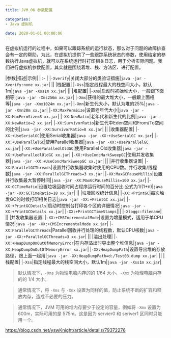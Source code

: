 ```yaml
---
title: JVM_06 参数配置

categories:
- Java 虚拟机

date: 2020-01-01 00:00:06
---
```

在虚拟机运行的过程中，如果可以跟踪系统的运行状态，那么对于问题的故障排查会有一定的帮助，为此，在虚拟机提供了一些跟踪系统状态的参数，使用给定的参数执行Java虚拟机，就可以在系统运行时打印相关日志，用于分析实际问题。我们进行虚拟机参数配置，其实就是围绕着堆、栈、方法区、进行配置。

|参数|描述|示例|
| :- |
|`-Xverify`|关闭大部分的类验证措施|`java -jar -Xverify:none xx.jar`|
||
|栈配置|
|`-Xss`|指定线程最大的栈空间大小，默认1m|`java -jar -Xss1m xx.jar`|
||
|堆配置|
|`-Xms`|启动时初始堆大小，一般跟下面相等|`java -jar -Xms256m xx.jar`|
|`-Xmx`|获得的最大堆大小，一般跟上面相等|`java -jar -Xmx1024m xx.jar`|
|`-Xmn`|新生代大小，默认为堆的25%|`java -jar -Xmn20m xx.jar`|
|`-XX:MaxPermSize`|设置老年代大小|`java -jar -XX:MaxPermSize=8 xx.jar`|
|`-XX:NewRatio`|老年代和新生代的比例|`java -jar -XX:NewRatio=2 xx.jar`|
|`-XX:SurvivorRatio`|新生代中Eden空间和From/To空间的比例|`java -jar -XX:SurvivorRatio=8 xx.jar`|
||
|收集器配置|
|`-XX:+UseSerialGC`|使用Serial收集器|`java -jar -XX:+UseSerialGC xx.jar`|
|`-XX:+UseParallelGC`|使用Parallel收集器|`java -jar -XX:+UseParallelGC xx.jar`|
|`-XX:+UseParalledlOldGC`|使用Parallel Old收集器|`java -jar -XX:+UseParalledlOldGC xx.jar`|
|`-XX:+UseConcMarkSweepGC`|使用并发收集器|`java -jar -XX:+UseConcMarkSweepGC xx.jar`|
||
|并行收集器设置|
|`-XX:ParallelGCThreads`|设置并行收集器收集时使用的CPU数。并行收集/线程数|`java -jar -XX:ParallelGCThreads=3 xx.jar`|
|`-XX:MaxGCPauseMillis`|设置并行收集最大暂停时间|`java -jar -XX:MaxGCPauseMillis=100 xx.jar`|
|`-XX:GCTimeRatio`|设置垃圾回收时间占程序运行时间的百分比.公式为1/(1+n)|`java -jar -XX:GCTimeRatio=18 xx.jar`|
||
|垃圾回收统计信息|
|`-XX:+PrintGC`|每次触发GC的时候打印相关日志|`java -jar -XX:+PrintGC xx.jar`|
|`-XX:+PrintGCDetails`|启动时控制台打印各个区的详细情况|`java -jar -XX:+PrintGCDetails xx.jar`|
|`-XX:+PrintGCTimeStamps`|||
|`-Xloggc:filename`|
||
|并发收集器设置|
|`-XX:+CMSIncrementalMode`|设置为增量模式，适用于单CPU情况|`java -jar -XX:+CMSIncrementalMode xx.jar`|
|`-XX:ParallelGCThreads`|Parallel回收并行处理的线程数，默认CPU核数|`java -jar -XX:+ParallelGCThreads=3 xx.jar`|
||
|溢出处理|
|`-XX:+HeapDumpOnOutOfMemoryError`|在内存溢出时导出整个堆信息|`java -jar -XX:HeapDumpOnOutOfMemoryError xx.jar`|
|`-XX:HeapDumpPath`|设置导出堆的存放路径，跟上面一起用|`java -jar -XX:HeapDumpPath=d:/Test03.dump xx.jar`|
||
|栈配置|
|`-Xss`|指定线程最大的栈空间大小，默认1m|`java -jar -Xss1m xx.jar`|

> 默认情况下，`-Xms` 为物理电脑内存的的 1/64 大小，`-Xmx` 为物理电脑内存的的 1/4 大小。

> 通常情况下，将 `-Xms` 与 `-Xmx` 设置为同样的值，防止系统不断的扩容和释放内存，造成不必要的压力。

> 通常情况下，JVM 可用的堆内存要少于设定的容量，例如将 `-Xmx` 设置为 600m，实际可用的是 575m。这是因为 servier0 和 seriver1 区同时只能用一个。

https://blog.csdn.net/yswKnight/article/details/79372276